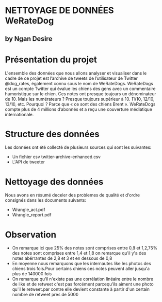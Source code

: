 # NETTOYAGE DE DONNÉES WeRateDog

## by Ngan Desire
# Présentation du projet
L'ensemble des données que nous allons analyser et visualiser dans le cadre de ce projet est l’archive de tweets de l’utilisateur de Twitter @dog_rates, également connu sous le nom de WeRateDogs. WeRateDogs est un compte Twitter qui évalue les chiens des gens avec un commentaire humoristique sur le chien. Ces notes ont presque toujours un dénominateur de 10. Mais les numérateurs ? Presque toujours supérieur à 10. 11/10, 12/10, 13/10, etc. Pourquoi ? Parce que « ce sont des chiens Brent ». WeRateDogs compte plus de 4 millions d’abonnés et a reçu une couverture médiatique internationale.
# Structure des données
Les données ont été collecté de plusieurs sources qui sont les suivantes:
- Un fichier csv twitter-archive-enhanced.csv
- L'API de tweeter
# Nettoyage des données
Nous avons en résumé deceler des problemes de qualité et d'ordre consignés dans les documents suivants:
- Wrangle_act.pdf
- Wrangle_report.pdf
# Observation
- On remarque ici que 25% des notes sont comprises entre 0,8 et 1,2,75% des notes sont comprises entre 1,4 et 1,8 on remarque qu'il y'a des notes abérrantes de 2,8 et 3 et en dessous de 0,8
- En moyenne nous remarquons que les internautes like les photos des chiens trois fois.Pour certains chiens ces notes peuvent aller jusqu'a plus de 140000 fois
-  On remarque qu'il n'existe pas une corrélation linéaire entre le nombre de like et de retweet c'est pas forcément parcequ'ils aiment une photo qu'il le retweet.par contre elle devient constante à partir d'un certain nombre de retweet pres de 5000